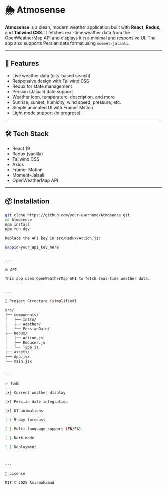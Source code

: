 # 🌦️ Atmosense

**Atmosense** is a clean, modern weather application built with **React**, **Redux**, and **Tailwind CSS**. It fetches real-time weather data from the OpenWeatherMap API and displays it in a minimal and responsive UI. The app also supports Persian date format using `moment-jalaali`.

---

## 🚀 Features

- Live weather data (city-based search)
- Responsive design with Tailwind CSS
- Redux for state management
- Persian (Jalaali) date support
- Weather icon, temperature, description, and more
- Sunrise, sunset, humidity, wind speed, pressure, etc.
- Simple animated UI with Framer Motion
- Light mode support (in progress)

---

## 🛠 Tech Stack

- React 19
- Redux (vanilla)
- Tailwind CSS
- Axios
- Framer Motion
- Moment-Jalaali
- OpenWeatherMap API

---

## 📦 Installation

```bash
git clone https://github.com/your-username/Atmosense.git
cd Atmosense
npm install
npm run dev

Replace the API key in src/Redux/Action.js:

&appid=your_api_key_here


---

🌐 API

This app uses OpenWeatherMap API to fetch real-time weather data.


---

📂 Project Structure (simplified)

src/
├── components/
│   ├── Intro/
│   ├── Weather/
│   └── PersianDate/
├── Redux/
│   ├── Action.js
│   ├── Reducer.js
│   └── Type.js
├── assets/
├── App.jsx
└── main.jsx


---

✅ Todo

[x] Current weather display

[x] Persian date integration

[x] UI animations

[ ] 5-day forecast

[ ] Multi-language support (EN/FA)

[ ] Dark mode

[ ] Deployment



---

📃 License

MIT © 2025 Amirmohamad



